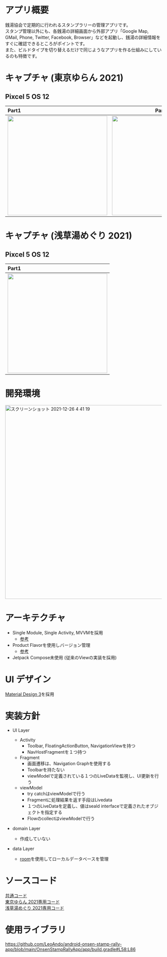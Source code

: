 # アプリ概要

銭湯協会で定期的に行われるスタンプラリーの管理アプリです。<br>
スタンプ管理以外にも、各銭湯の詳細画面から外部アプリ「Google Map, GMail, Phone, Twitter, Facebook, Browser」などを起動し、銭湯の詳細情報をすぐに確認できるところがポイントです。<br>
また、ビルドタイプを切り替えるだけで同じようなアプリを作る仕組みにしているのも特徴です。<br>

# キャプチャ (東京ゆらん 2021)

## Pixcel 5 OS 12

| Part1 | Part2 |
|:---|:---:|
|<img src="https://github.com/LeoAndo/android-onsen-stamp-rally-app/blob/main/capture/tokyo_yuran2021_os12_part1.gif" width=320 /> |<img src="https://github.com/LeoAndo/android-onsen-stamp-rally-app/blob/main/capture/tokyo_yuran2021_os12_part2.gif" width=320 /> |

# キャプチャ (浅草湯めぐり 2021)

## Pixcel 5 OS 12

| Part1 |
|:---|
|<img src="https://github.com/LeoAndo/android-onsen-stamp-rally-app/blob/main/capture/asakusa_yumeguri2021_os12_part1.gif" width=320 /> |


# 開発環境

<img width="624" alt="スクリーンショット 2021-12-26 4 41 19" src="https://user-images.githubusercontent.com/16476224/147392420-b0769ce1-da75-43ab-b713-3b4c5b91dc25.png">

# アーキテクチャ

- Single Module, Single Activity, MVVMを採用
  - [参考](https://developer.android.com/jetpack/guide?hl=ja#overview)
- Product Flavorを使用しバージョン管理
  - [参考](https://developer.android.com/studio/build/build-variants?hl=ja)
- Jetpack Compose未使用 (従来のViewの実装を採用)

# UI デザイン
[Material Design 3](https://m3.material.io/)を採用

# 実装方針

- UI Layer
  - Activity
    - Toolbar, FloatingActionButton, NavigationViewを持つ
    - NavHostFragmentを１つ持つ
  - Fragment
    - 画面遷移は、Navigation Graphを使用する
    - Toolbarを持たない
    - viewModelで定義されている１つのLiveDataを監視し、UI更新を行う
  - viewModel
    - try catchはviewModelで行う
    - Fragmentに処理結果を返す手段はLivedata
    - １つのLiveDataを定義し、値はseald interfaceで定義されたオブジェクトを指定する
    - FlowのcollectはviewModelで行う

- domain Layer
  - 作成していない 

- data Layer
  - [room](https://developer.android.com/training/data-storage/room?hl=ja)を使用してローカルデータベースを管理

# ソースコード

[共通コード](https://github.com/LeoAndo/android-onsen-stamp-rally-app/tree/main/OnsenStampRallyApp/app/src/main)<br>
[東京ゆらん 2021専用コード](https://github.com/LeoAndo/android-onsen-stamp-rally-app/tree/main/OnsenStampRallyApp/app/src/tokyoyuran2021)<br>
[浅草湯めぐり 2021専用コード](https://github.com/LeoAndo/android-onsen-stamp-rally-app/tree/main/OnsenStampRallyApp/app/src/asakusayumeguri2021)<br>

# 使用ライブラリ

https://github.com/LeoAndo/android-onsen-stamp-rally-app/blob/main/OnsenStampRallyApp/app/build.gradle#L58:L86
